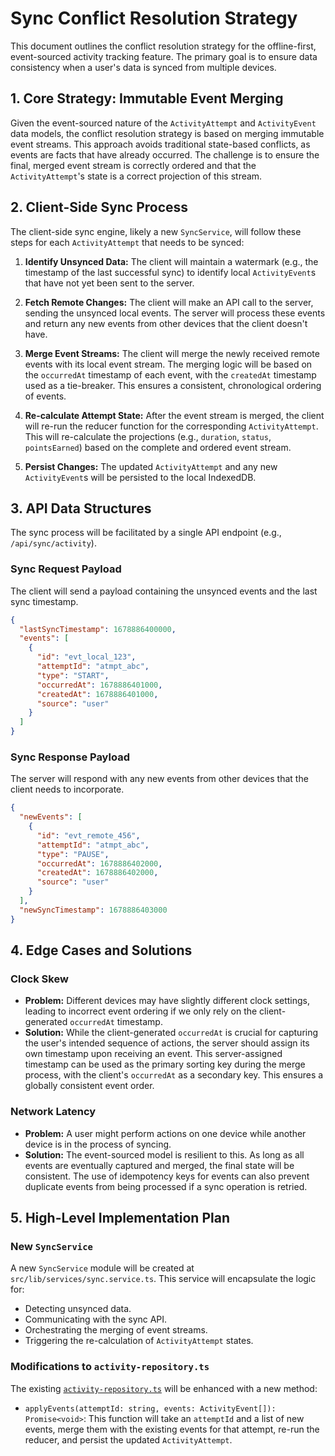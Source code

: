 # Sync Conflict Resolution Strategy

This document outlines the conflict resolution strategy for the offline-first, event-sourced activity tracking feature. The primary goal is to ensure data consistency when a user's data is synced from multiple devices.

## 1. Core Strategy: Immutable Event Merging

Given the event-sourced nature of the `ActivityAttempt` and `ActivityEvent` data models, the conflict resolution strategy is based on merging immutable event streams. This approach avoids traditional state-based conflicts, as events are facts that have already occurred. The challenge is to ensure the final, merged event stream is correctly ordered and that the `ActivityAttempt`'s state is a correct projection of this stream.

## 2. Client-Side Sync Process

The client-side sync engine, likely a new `SyncService`, will follow these steps for each `ActivityAttempt` that needs to be synced:

1.  **Identify Unsynced Data:** The client will maintain a watermark (e.g., the timestamp of the last successful sync) to identify local `ActivityEvent`s that have not yet been sent to the server.

2.  **Fetch Remote Changes:** The client will make an API call to the server, sending the unsynced local events. The server will process these events and return any new events from other devices that the client doesn't have.

3.  **Merge Event Streams:** The client will merge the newly received remote events with its local event stream. The merging logic will be based on the `occurredAt` timestamp of each event, with the `createdAt` timestamp used as a tie-breaker. This ensures a consistent, chronological ordering of events.

4.  **Re-calculate Attempt State:** After the event stream is merged, the client will re-run the reducer function for the corresponding `ActivityAttempt`. This will re-calculate the projections (e.g., `duration`, `status`, `pointsEarned`) based on the complete and ordered event stream.

5.  **Persist Changes:** The updated `ActivityAttempt` and any new `ActivityEvent`s will be persisted to the local IndexedDB.

## 3. API Data Structures

The sync process will be facilitated by a single API endpoint (e.g., `/api/sync/activity`).

### Sync Request Payload

The client will send a payload containing the unsynced events and the last sync timestamp.

```json
{
  "lastSyncTimestamp": 1678886400000,
  "events": [
    {
      "id": "evt_local_123",
      "attemptId": "atmpt_abc",
      "type": "START",
      "occurredAt": 1678886401000,
      "createdAt": 1678886401000,
      "source": "user"
    }
  ]
}
```

### Sync Response Payload

The server will respond with any new events from other devices that the client needs to incorporate.

```json
{
  "newEvents": [
    {
      "id": "evt_remote_456",
      "attemptId": "atmpt_abc",
      "type": "PAUSE",
      "occurredAt": 1678886402000,
      "createdAt": 1678886402000,
      "source": "user"
    }
  ],
  "newSyncTimestamp": 1678886403000
}
```

## 4. Edge Cases and Solutions

### Clock Skew

-   **Problem:** Different devices may have slightly different clock settings, leading to incorrect event ordering if we only rely on the client-generated `occurredAt` timestamp.
-   **Solution:** While the client-generated `occurredAt` is crucial for capturing the user's intended sequence of actions, the server should assign its own timestamp upon receiving an event. This server-assigned timestamp can be used as the primary sorting key during the merge process, with the client's `occurredAt` as a secondary key. This ensures a globally consistent event order.

### Network Latency

-   **Problem:** A user might perform actions on one device while another device is in the process of syncing.
-   **Solution:** The event-sourced model is resilient to this. As long as all events are eventually captured and merged, the final state will be consistent. The use of idempotency keys for events can also prevent duplicate events from being processed if a sync operation is retried.

## 5. High-Level Implementation Plan

### New `SyncService`

A new `SyncService` module will be created at `src/lib/services/sync.service.ts`. This service will encapsulate the logic for:

-   Detecting unsynced data.
-   Communicating with the sync API.
-   Orchestrating the merging of event streams.
-   Triggering the re-calculation of `ActivityAttempt` states.

### Modifications to `activity-repository.ts`

The existing [`activity-repository.ts`](src/lib/repositories/activity-repository.ts) will be enhanced with a new method:

-   `applyEvents(attemptId: string, events: ActivityEvent[]): Promise<void>`: This function will take an `attemptId` and a list of new events, merge them with the existing events for that attempt, re-run the reducer, and persist the updated `ActivityAttempt`.